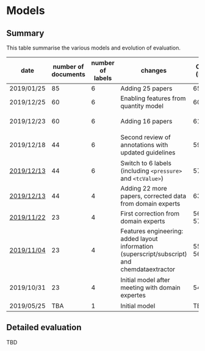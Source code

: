 # Models 


## Summary 
This table summarise the various models and evolution of evaluation. 

| date | number of documents | number of labels | changes | CRF (F1) | BidLSTM+CRF (F1) | evaluation files |
|------|---------------------|------------------|---------|----------|------------------|------------------|
|  2019/01/25  | 85  |  6 | Adding 25 papers              |65.07     | TBA | [results](https://github.com/lfoppiano/grobid-superconductors/tree/training-20200125/resources/models/superconductors/result-logs) |
|  2019/12/25  | 60  |  6 | Enabling features from quantity model | 60.41 | TBA | [results](https://github.com/lfoppiano/grobid-superconductors/tree/add-quantities-features/resources/models/superconductors/result-logs) |
|  2019/12/23  | 60  |  6 | Adding 16 papers | 61.99 | 69.68| [`superconductors-evaluation-20191223.txt`](https://github.com/lfoppiano/grobid-superconductors/blob/master/resources/models/superconductors/result-logs/superconductors-10fold-cross-validation-20191223.txt) |
|  2019/12/18  | 44  |  6 | Second review of annotations with updated guidelines | 59.17 | TBA | [`superconductors-10fold-cross-validation-20191218.txt`](https://github.com/lfoppiano/grobid-superconductors/blob/master/resources/models/superconductors/result-logs/superconductors-10fold-cross-validation-20191218.txt) |
|  [2019/12/13](https://github.com/lfoppiano/grobid-superconductors/tree/training-20191213)  | 44  |  6 | Switch to 6 labels (including `<pressure>` and `<tcValue>`) |57.6  | TBA |  [results](https://github.com/lfoppiano/grobid-superconductors/tree/training-20191213/resources/models/superconductors/result-logs) |
|  [2019/12/13](https://github.com/lfoppiano/grobid-superconductors/tree/training-20191213-4labels)  | 44  |  4 | Adding 22 more papers, corrected data from domain experts |63.3  | TBA | [results](https://github.com/lfoppiano/grobid-superconductors/tree/training-20191213-4labels/resources/models/superconductors/result-logs) |
|  [2019/11/22](https://github.com/lfoppiano/grobid-superconductors/tree/training-20191122)  | 23  |  4 | First correction from domain experts | 56.4 / 57.44 | TBA |  [results](https://github.com/lfoppiano/grobid-superconductors/tree/training-20191122/resources/models/superconductors/result-logs) |
|  [2019/11/04](https://github.com/lfoppiano/grobid-superconductors/tree/training-20191104)  | 23  |  4 | Features engineering: added layout information (superscript/subscript) and chemdataextractor  |55.5 / 56.17 | TBA | [results](https://github.com/lfoppiano/grobid-superconductors/tree/training-20191104/resources/models/superconductors/results-log) |
|  2019/10/31  | 23  |  4 | Initial model after meeting with domain expertes | 54.77 | TBA | [`superconductors-10fold-cross-validation-20191031.txt`](https://github.com/lfoppiano/grobid-superconductors/blob/master/resources/models/superconductors/result-logs/superconductors-10fold-cross-validation-20191031.txt) |
|  2019/05/25  | TBA  |  1 | Initial model | TBA | TBA |  |

## Detailed evaluation 

TBD
